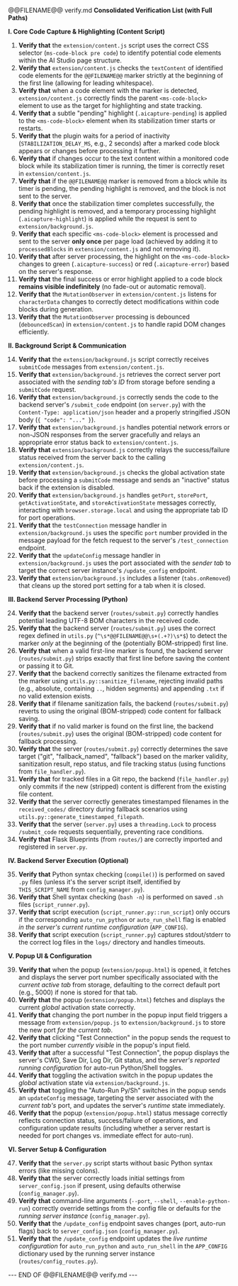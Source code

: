 @@FILENAME@@ verify.md
**Consolidated Verification List (with Full Paths)**

**I. Core Code Capture & Highlighting (Content Script)**

1.  **Verify that** the `extension/content.js` script uses the correct CSS selector (`ms-code-block pre code`) to identify potential code elements within the AI Studio page structure.
2.  **Verify that** `extension/content.js` checks the `textContent` of identified code elements for the `@@FILENAME@@` marker strictly at the beginning of the first line (allowing for leading whitespace).
3.  **Verify that** when a code element with the marker is detected, `extension/content.js` correctly finds the parent `<ms-code-block>` element to use as the target for highlighting and state tracking.
4.  **Verify that** a subtle "pending" highlight (`.aicapture-pending`) is applied to the `<ms-code-block>` element when its stabilization timer starts or restarts.
5.  **Verify that** the plugin waits for a period of inactivity (`STABILIZATION_DELAY_MS`, e.g., 2 seconds) after a marked code block appears or changes before processing it further.
6.  **Verify that** if changes occur to the text content within a monitored code block while its stabilization timer is running, the timer is correctly reset in `extension/content.js`.
7.  **Verify that** if the `@@FILENAME@@` marker is removed from a block while its timer is pending, the pending highlight is removed, and the block is not sent to the server.
8.  **Verify that** once the stabilization timer completes successfully, the pending highlight is removed, and a temporary processing highlight (`.aicapture-highlight`) is applied while the request is sent to `extension/background.js`.
9.  **Verify that** each specific `<ms-code-block>` element is processed and sent to the server **only once** per page load (achieved by adding it to `processedBlocks` in `extension/content.js` and not removing it).
10. **Verify that** after server processing, the highlight on the `<ms-code-block>` changes to green (`.aicapture-success`) or red (`.aicapture-error`) based on the server's response.
11. **Verify that** the final success or error highlight applied to a code block **remains visible indefinitely** (no fade-out or automatic removal).
12. **Verify that** the `MutationObserver` in `extension/content.js` listens for `characterData` changes to correctly detect modifications within code blocks during generation.
13. **Verify that** the `MutationObserver` processing is debounced (`debouncedScan`) in `extension/content.js` to handle rapid DOM changes efficiently.

**II. Background Script & Communication**

14. **Verify that** the `extension/background.js` script correctly receives `submitCode` messages from `extension/content.js`.
15. **Verify that** `extension/background.js` retrieves the correct server port associated with the *sending tab's ID* from storage before sending a `submitCode` request.
16. **Verify that** `extension/background.js` correctly sends the code to the backend server's `/submit_code` endpoint (on `server.py`) with the `Content-Type: application/json` header and a properly stringified JSON body (`{ "code": "..." }`).
17. **Verify that** `extension/background.js` handles potential network errors or non-JSON responses from the server gracefully and relays an appropriate error status back to `extension/content.js`.
18. **Verify that** `extension/background.js` correctly relays the success/failure status received from the server back to the calling `extension/content.js`.
19. **Verify that** `extension/background.js` checks the global activation state before processing a `submitCode` message and sends an "inactive" status back if the extension is disabled.
20. **Verify that** `extension/background.js` handles `getPort`, `storePort`, `getActivationState`, and `storeActivationState` messages correctly, interacting with `browser.storage.local` and using the appropriate tab ID for port operations.
21. **Verify that** the `testConnection` message handler in `extension/background.js` uses the specific `port` number provided in the message payload for the fetch request to the server's `/test_connection` endpoint.
22. **Verify that** the `updateConfig` message handler in `extension/background.js` uses the port associated with the *sender tab* to target the correct server instance's `/update_config` endpoint.
23. **Verify that** `extension/background.js` includes a listener (`tabs.onRemoved`) that cleans up the stored port setting for a tab when it is closed.

**III. Backend Server Processing (Python)**

24. **Verify that** the backend server (`routes/submit.py`) correctly handles potential leading UTF-8 BOM characters in the received code.
25. **Verify that** the backend server (`routes/submit.py`) uses the correct regex defined in `utils.py` (`^\s*@@FILENAME@@\s+(.+?)\s*$`) to detect the marker *only* at the beginning of the (potentially BOM-stripped) first line.
26. **Verify that** when a valid first-line marker is found, the backend server (`routes/submit.py`) strips exactly that first line before saving the content or passing it to Git.
27. **Verify that** the backend correctly sanitizes the filename extracted from the marker using `utils.py::sanitize_filename`, rejecting invalid paths (e.g., absolute, containing `..`, hidden segments) and appending `.txt` if no valid extension exists.
28. **Verify that** if filename sanitization fails, the backend (`routes/submit.py`) reverts to using the original (BOM-stripped) code content for fallback saving.
29. **Verify that** if no valid marker is found on the first line, the backend (`routes/submit.py`) uses the original (BOM-stripped) code content for fallback processing.
30. **Verify that** the server (`routes/submit.py`) correctly determines the save target ("git", "fallback_named", "fallback") based on the marker validity, sanitization result, repo status, and file tracking status (using functions from `file_handler.py`).
31. **Verify that** for tracked files in a Git repo, the backend (`file_handler.py`) only commits if the new (stripped) content is different from the existing file content.
32. **Verify that** the server correctly generates timestamped filenames in the `received_codes/` directory during fallback scenarios using `utils.py::generate_timestamped_filepath`.
33. **Verify that** the server (`server.py`) uses a `threading.Lock` to process `/submit_code` requests sequentially, preventing race conditions.
34. **Verify that** Flask Blueprints (from `routes/`) are correctly imported and registered in `server.py`.

**IV. Backend Server Execution (Optional)**

35. **Verify that** Python syntax checking (`compile()`) is performed on saved `.py` files (unless it's the server script itself, identified by `THIS_SCRIPT_NAME` from `config_manager.py`).
36. **Verify that** Shell syntax checking (`bash -n`) is performed on saved `.sh` files (`script_runner.py`).
37. **Verify that** script execution (`script_runner.py::run_script`) only occurs if the corresponding `auto_run_python` or `auto_run_shell` flag is enabled *in the server's current runtime configuration* (`APP_CONFIG`).
38. **Verify that** script execution (`script_runner.py`) captures stdout/stderr to the correct log files in the `logs/` directory and handles timeouts.

**V. Popup UI & Configuration**

39. **Verify that** when the popup (`extension/popup.html`) is opened, it fetches and displays the server port number specifically associated with the *current active tab* from storage, defaulting to the correct default port (e.g., 5000) if none is stored for that tab.
40. **Verify that** the popup (`extension/popup.html`) fetches and displays the current *global* activation state correctly.
41. **Verify that** changing the port number in the popup input field triggers a message from `extension/popup.js` to `extension/background.js` to store the new port *for the current tab*.
42. **Verify that** clicking "Test Connection" in the popup sends the request to the port number *currently visible* in the popup's input field.
43. **Verify that** after a successful "Test Connection", the popup displays the server's CWD, Save Dir, Log Dir, Git status, and the *server's reported running configuration* for auto-run Python/Shell toggles.
44. **Verify that** toggling the activation switch in the popup updates the *global* activation state via `extension/background.js`.
45. **Verify that** toggling the "Auto-Run Py/Sh" switches in the popup sends an `updateConfig` message, targeting the server associated with the *current tab's* port, and updates the server's *runtime* state immediately.
46. **Verify that** the popup (`extension/popup.html`) status message correctly reflects connection status, success/failure of operations, and configuration update results (including whether a server restart is needed for port changes vs. immediate effect for auto-run).

**VI. Server Setup & Configuration**

47. **Verify that** the `server.py` script starts without basic Python syntax errors (like missing colons).
48. **Verify that** the server correctly loads initial settings from `server_config.json` if present, using defaults otherwise (`config_manager.py`).
49. **Verify that** command-line arguments (`--port`, `--shell`, `--enable-python-run`) correctly override settings from the config file or defaults for the *running server instance* (`config_manager.py`).
50. **Verify that** the `/update_config` endpoint saves changes (port, auto-run flags) back to `server_config.json` (`config_manager.py`).
51. **Verify that** the `/update_config` endpoint updates the *live runtime configuration* for `auto_run_python` and `auto_run_shell` in the `APP_CONFIG` dictionary used by the running server instance (`routes/config_routes.py`).

--- END OF @@FILENAME@@ verify.md ---